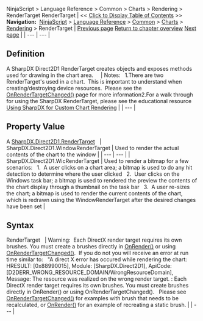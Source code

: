 ﻿
NinjaScript > Language Reference > Common > Charts > Rendering > RenderTarget
RenderTarget
| << [Click to Display Table of Contents](rendertarget.md) >> **Navigation:**     [NinjaScript](ninjascript-1.md) > [Language Reference](language_reference_wip-1.md) > [Common](common-1.md) > [Charts](chart-1.md) > [Rendering](rendering-1.md) > RenderTarget | [Previous page](panelui-1.md) [Return to chapter overview](rendering-1.md) [Next page](setzorder-1.md) |
| --- | --- |
## Definition
A SharpDX Direct2D1 RenderTarget creates objects and exposes methods used for drawing in the chart area.  
 
| Notes:   1.There are two RenderTarget's used in a chart.  This is important to understand when creating/destroying device resources.  Please see the [OnRenderTargetChanged()](onrendertargetchanged-1.md) page for more information2.For a walk through for using the SharpDX RenderTarget, please see the educational resource [Using SharpDX for Custom Chart Rendering](using_sharpdx_for_custom_chart_rendering-1.md) |
| --- |

## 
## 
## Property Value
A [SharpDX.Direct2D1.RenderTarget](sharpdx_direct2d1_rendertarget-1.md)
 
| SharpDX.Direct2D1.WindowRenderTarget | Used to render the actual contents of the chart to the window |
| --- | --- |
| SharpDX.Direct2D1.WicRenderTarget | Used to render a bitmap for a few scenarios:   1.  A user clicks on a chart area; a bitmap is used to do any hit detection to determine where the user clicked   2.  User clicks on the Windows task bar; a bitmap is used to rendered the preview the contents of the chart display through a thumbnail on the task bar   3.  A user re-sizes the chart; a bitmap is used to render the current contents of the chart, which is redrawn using the WindowRenderTarget after the desired changes have been set |

## Syntax
RenderTarget
 
| Warning:  Each DirectX render target requires its own brushes. You must create a brushes directly in [OnRender()](onrender-1.md) or using [OnRenderTargetChanged()](onrestorevalues-1.md).  If you do not you will receive an error at run time similar to:    "A direct X error has occured while rendering the chart: HRESULT: [0x88990015], Module: [SharpDX.Direct2D1], ApiCode: [D2DERR_WRONG_RESOURCE_DOMAIN/WrongResourceDomain], Message: The resource was realized on the wrong render target. : Each DirectX render target requires its own brushes. You must create brushes directly in OnRender() or using OnRenderTargetChanged().   Please see [OnRenderTargetChanged()](onrendertargetchanged-1.md) for examples with brush that needs to be recalculated, or [OnRender()](onrender-1.md) for an example of recreating a static brush. |
| --- |
